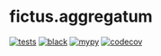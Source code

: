 # fictus.aggregatum

[![tests](https://github.com/funkelab/fictus.aggregatum/actions/workflows/tests.yaml/badge.svg)](https://github.com/funkelab/fictus.aggregatum/actions/workflows/tests.yaml)
[![black](https://github.com/funkelab/fictus.aggregatum/actions/workflows/black.yaml/badge.svg)](https://github.com/funkelab/fictus.aggregatum/actions/workflows/black.yaml)
[![mypy](https://github.com/funkelab/fictus.aggregatum/actions/workflows/mypy.yaml/badge.svg)](https://github.com/funkelab/fictus.aggregatum/actions/workflows/mypy.yaml)
[![codecov](https://codecov.io/gh/funkelab/fictus.aggregatum/branch/main/graph/badge.svg)](https://codecov.io/gh/funkelab/fictus.aggregatum)
